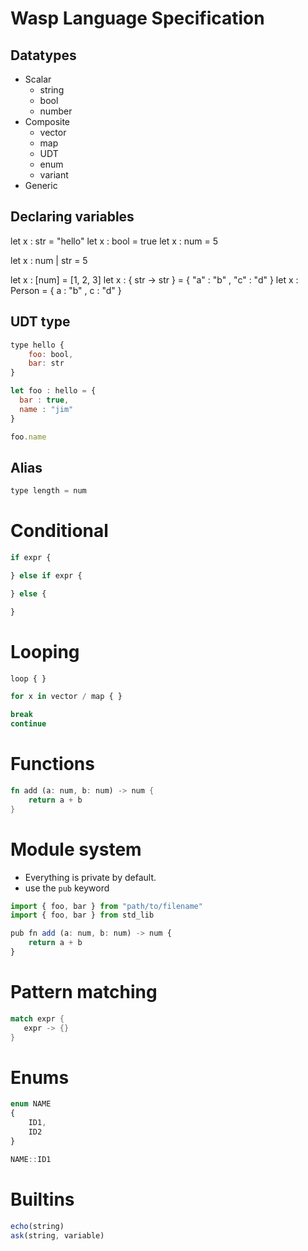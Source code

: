 # Wasp Language Specification

## Datatypes

- Scalar
    - string
    - bool
    - number
- Composite
    - vector
    - map
    - UDT
    - enum
    - variant
- Generic 


## Declaring variables  
 
let x : str = "hello"
let x : bool = true
let x : num = 5

let x : num | str = 5

let x : [num] = [1, 2, 3]
let x : { str -> str } = { "a" : "b" ,  "c" : "d" }
let x : Person = { a : "b" ,  c : "d" }

## UDT type

```js
type hello {
	foo: bool,
    bar: str
}

let foo : hello = {
  bar : true,
  name : "jim"
}

foo.name
```

## Alias

```js
type length = num
```


# Conditional

```js
if expr {

} else if expr {

} else {

}
```

# Looping

```js
loop { }

for x in vector / map { }

break
continue
```

# Functions

```rust
fn add (a: num, b: num) -> num {
	return a + b
}
```

# Module system

- Everything is private by default.
- use the `pub` keyword

```js
import { foo, bar } from "path/to/filename"
import { foo, bar } from std_lib

pub fn add (a: num, b: num) -> num {
	return a + b
}
```

# Pattern matching

```rust
match expr {
   expr -> {}
}
```

# Enums

```js
enum NAME
{
    ID1,
    ID2
}

NAME::ID1

```

# Builtins 

```js
echo(string)
ask(string, variable)
```
